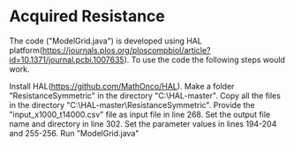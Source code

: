 # Acquired Resistance
The code ("ModelGrid.java") is developed using HAL platform(https://journals.plos.org/ploscompbiol/article?id=10.1371/journal.pcbi.1007635). To use the code the following steps would work.

Install HAL(https://github.com/MathOnco/HAL).
Make a folder "ResistanceSymmetric" in the directory "C:\HAL-master".
Copy all the files in the directory "C:\HAL-master\ResistanceSymmetric".
Provide the "input_x1000_t14000.csv" file as input file in line 268.
Set the output file name and directory in line 302.
Set the parameter values in lines 194-204 and 255-256.
Run "ModelGrid.java"
